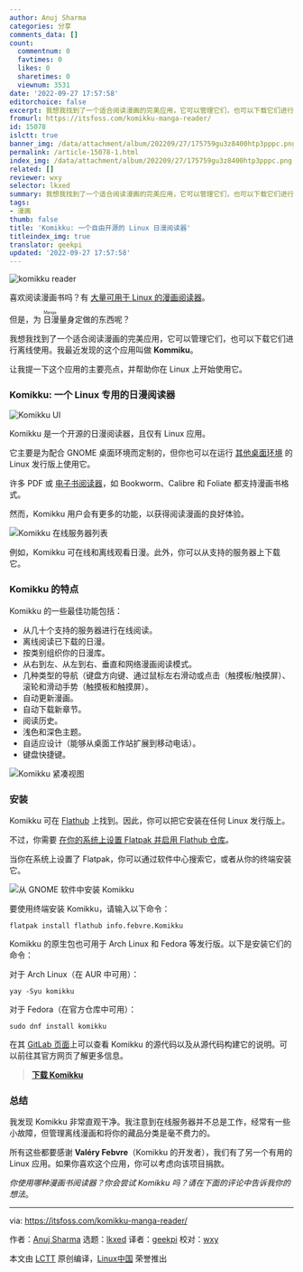 ```yaml
---
author: Anuj Sharma
categories: 分享
comments_data: []
count:
  commentnum: 0
  favtimes: 0
  likes: 0
  sharetimes: 0
  viewnum: 3531
date: '2022-09-27 17:57:58'
editorchoice: false
excerpt: 我想我找到了一个适合阅读漫画的完美应用，它可以管理它们，也可以下载它们进行离线使用。
fromurl: https://itsfoss.com/komikku-manga-reader/
id: 15078
islctt: true
banner_img: /data/attachment/album/202209/27/175759gu3z8400htp3pppc.png
permalink: /article-15078-1.html
index_img: /data/attachment/album/202209/27/175759gu3z8400htp3pppc.png.thumb.jpg
related: []
reviewer: wxy
selector: lkxed
summary: 我想我找到了一个适合阅读漫画的完美应用，它可以管理它们，也可以下载它们进行离线使用。
tags:
- 漫画
thumb: false
title: 'Komikku: 一个自由开源的 Linux 日漫阅读器'
titleindex_img: true
translator: geekpi
updated: '2022-09-27 17:57:58'
---
```


![komikku reader](/data/attachment/album/202209/27/175759gu3z8400htp3pppc.png)


喜欢阅读漫画书吗？有 [大量可用于 Linux 的漫画阅读器](https://itsfoss.com/best-comic-book-reader-linux/)。


但是，为<ruby> 日漫 <rt>  Manga </rt></ruby>量身定做的东西呢？


我想我找到了一个适合阅读漫画的完美应用，它可以管理它们，也可以下载它们进行离线使用。我最近发现的这个应用叫做 **Kommiku**。


让我提一下这个应用的主要亮点，并帮助你在 Linux 上开始使用它。


### Komikku: 一个 Linux 专用的日漫阅读器


![Komikku UI](/data/attachment/album/202209/27/175759xuq52uat0lbcax9a.png)


Komikku 是一个开源的日漫阅读器，且仅有 Linux 应用。


它主要是为配合 GNOME 桌面环境而定制的，但你也可以在运行 [其他桌面环境](https://itsfoss.com/best-linux-desktop-environments/) 的 Linux 发行版上使用它。


许多 PDF 或 [电子书阅读器](https://itsfoss.com/best-ebook-readers-linux/)，如 Bookworm、Calibre 和 Foliate 都支持漫画书格式。


然而，Komikku 用户会有更多的功能，以获得阅读漫画的良好体验。


![Komikku 在线服务器列表](/data/attachment/album/202209/27/175759ffjz2z2xvfvv8q4i.png)


例如，Komikku 可在线和离线观看日漫。此外，你可以从支持的服务器上下载它。


### Komikku 的特点


Komikku 的一些最佳功能包括：


* 从几十个支持的服务器进行在线阅读。
* 离线阅读已下载的日漫。
* 按类别组织你的日漫库。
* 从右到左、从左到右、垂直和网络漫画阅读模式。
* 几种类型的导航（键盘方向键、通过鼠标左右滑动或点击（触摸板/触摸屏）、滚轮和滑动手势（触摸板和触摸屏）。
* 自动更新漫画。
* 自动下载新章节。
* 阅读历史。
* 浅色和深色主题。
* 自适应设计（能够从桌面工作站扩展到移动电话）。
* 键盘快捷键。


![Komikku 紧凑视图](/data/attachment/album/202209/27/175800i3kdkbtkmmgbusbt.png)


### 安装


Komikku 可在 [Flathub](https://flathub.org/apps/details/info.febvre.Komikku) 上找到。因此，你可以把它安装在任何 Linux 发行版上。


不过，你需要 [在你的系统上设置 Flatpak 并启用 Flathub 仓库](https://itsfoss.com/flatpak-guide/)。


当你在系统上设置了 Flatpak，你可以通过软件中心搜索它，或者从你的终端安装它。


![从 GNOME 软件中安装 Komikku](/data/attachment/album/202209/27/175800ijh8j1eie77t3rcc.png)


要使用终端安装 Komikku，请输入以下命令：



```
flatpak install flathub info.febvre.Komikku

```

Komikku 的原生包也可用于 Arch Linux 和 Fedora 等发行版。以下是安装它们的命令：


对于 Arch Linux（在 AUR 中可用）：



```
yay -Syu komikku

```

对于 Fedora（在官方仓库中可用）：



```
sudo dnf install komikku

```

在其 [GitLab 页面](https://gitlab.com/valos/Komikku)上可以查看 Komikku 的源代码以及从源代码构建它的说明。可以前往其官方网页了解更多信息。



> 
> **[下载 Komikku](https://valos.gitlab.io/Komikku/)**
> 
> 
> 


### 总结


我发现 Komikku 非常直观干净。我注意到在线服务器并不总是工作，经常有一些小故障，但管理离线漫画和将你的藏品分类是毫不费力的。


所有这些都要感谢 **Valéry Febvre**（Komikku 的开发者），我们有了另一个有用的 Linux 应用。如果你喜欢这个应用，你可以考虑向该项目捐款。


*你使用哪种漫画书阅读器？你会尝试 Komikku 吗？请在下面的评论中告诉我你的想法*。




---


via: <https://itsfoss.com/komikku-manga-reader/>


作者：[Anuj Sharma](https://itsfoss.com/author/anuj/) 选题：[lkxed](https://github.com/lkxed) 译者：[geekpi](https://github.com/geekpi) 校对：[wxy](https://github.com/wxy)


本文由 [LCTT](https://github.com/LCTT/TranslateProject) 原创编译，[Linux中国](https://linux.cn/) 荣誉推出
